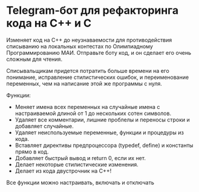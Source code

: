 # Telegram-бот для рефакторинга кода на C++ и C
Изменяет код на C++ до неузнаваемости для противодействия списыванию на локальных контестах по Олимпиадному Программированию МАИ.
Отправьте боту код, и он сделает его очень сложным для чтения.

Списывальщикам придется потратить больше времени на его понимание, исправление стилистических ошибок, и переименование переменных, чем на написание этой же программы с нуля.

Функции:
- Меняет имена всех переменных на случайные имена с настраиваемой длиной от 1 до нескольких сотен символов.
- Удаляет все комментарии, лишние проблелы и переносы строки и добавляет случайные.
- Удаляет неиспользуемые переменные, функции и процедуры из кода.
- Вставляет директивы предпроцессора (typedef, define) и константы прямо в код.
- Добавляет быстрый вывод и return 0, если их нет.
- Делает некоторые стилистические изменения.
- Делает из кода двустрочник на C++!

Все функции можно настраивать, включать и отключать
